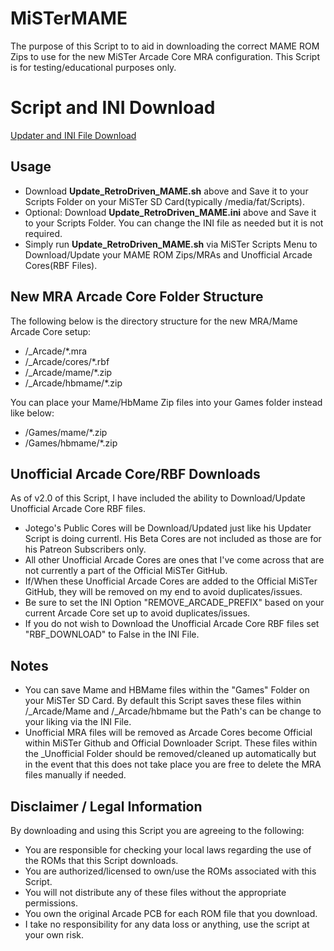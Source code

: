 # MiSTerMAME
The purpose of this Script to to aid in downloading the correct MAME ROM Zips to use for the new MiSTer Arcade Core MRA configuration. This Script is for testing/educational purposes only.

# Script and INI Download

<a href="https://cloud.retrodriven.com/index.php/s/Updater/download"> Updater and INI File Download </a>

## Usage ##
* Download <b>Update_RetroDriven_MAME.sh</b> above and Save it to your Scripts Folder on your MiSTer SD Card(typically /media/fat/Scripts).
* Optional: Download <b>Update_RetroDriven_MAME.ini</b> above and Save it to your Scripts Folder. You can change the INI file as needed but it is not required.
* Simply run <b>Update_RetroDriven_MAME.sh</b> via MiSTer Scripts Menu to Download/Update your MAME ROM Zips/MRAs and Unofficial Arcade Cores(RBF Files).

## New MRA Arcade Core Folder Structure ##
The following below is the directory structure for the new MRA/Mame Arcade Core setup: 

* /_Arcade/*.mra
* /_Arcade/cores/*.rbf
* /_Arcade/mame/*.zip 
* /_Arcade/hbmame/*.zip

You can place your Mame/HbMame Zip files into your Games folder instead like below: 
* /Games/mame/*.zip
* /Games/hbmame/*.zip

## Unofficial Arcade Core/RBF Downloads ##
As of v2.0 of this Script, I have included the ability to Download/Update Unofficial Arcade Core RBF files.

* Jotego's Public Cores will be Download/Updated just like his Updater Script is doing currentl. His Beta Cores are not included as those are for his Patreon Subscribers only.
* All other Unofficial Arcade Cores are ones that I've come across that are not currently a part of the Official MiSTer GitHub.
* If/When these Unofficial Arcade Cores are added to the Official MiSTer GitHub, they will be removed on my end to avoid duplicates/issues.
* Be sure to set the INI Option "REMOVE_ARCADE_PREFIX" based on your current Arcade Core set up to avoid duplicates/issues. 
* If you do not wish to Download the Unofficial Arcade Core RBF files set "RBF_DOWNLOAD" to False in the INI File.

## Notes ##
* You can save Mame and HBMame files within the "Games" Folder on your MiSTer SD Card. By default this Script saves these files within /_Arcade/Mame and /_Arcade/hbmame but the Path's can be change to your liking via the INI File.
* Unofficial MRA files will be removed as Arcade Cores become Official within MiSTer Github and Official Downloader Script. These files within the _Unofficial Folder should be removed/cleaned up automatically but in the event that this does not take place you are free to delete the MRA files manually if needed. 

## Disclaimer / Legal Information
By downloading and using this Script you are agreeing to the following:

* You are responsible for checking your local laws regarding the use of the ROMs that this Script downloads.
* You are authorized/licensed to own/use the ROMs associated with this Script.
* You will not distribute any of these files without the appropriate permissions.
* You own the original Arcade PCB for each ROM file that you download.
* I take no responsibility for any data loss or anything, use the script at your own risk.
